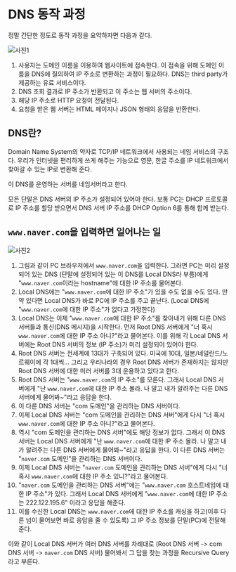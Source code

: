# DNS 동작 과정
정말 간단한 정도로 동작 과정을 요약하자면 다음과 같다.

![사진1](https://github.com/KimYongJ/wanted-pre-onboarding-kyj/assets/106525587/32da1718-766f-433c-9f64-692596780023)

1. 사용자는 도메인 이름을 이용하여 웹사이트에 접속한다. 이 접속을 위해 도메인 이름을 DNS에 질의하여 IP 주소로 변환하는 과정이 필요하다. DNS는 third party가 제공하는 유료 서비스이다.
2. DNS 조회 결과로 IP 주소가 반환되고 이 주소는 웹 서버의 주소이다.
3. 해당 IP 주소로 HTTP 요청이 전달된다.
4. 요청을 받은 웹 서버는 HTML 페이지나 JSON 형태의 응답을 반환한다.

## DNS란?
Domain Name System의 약자로 TCP/IP 네트워크에서 사용되는 네임 서비스의 구조다. 우리가 인터넷을 편리하게 쓰게 해주는 기능으로 영문, 한글 주소를 IP 네트워크에서 찾아갈 수 있는 IP로 변환해 준다.

이 DNS를 운영하는 서버를 네임서버라고 한다.

모든 단말은 DNS 서버의 IP 주소가 설정되어 있어야 한다. 보통 PC는 DHCP 프로토콜로 IP 주소를 할당 받으면서 DNS 서버 IP 주소를 DHCP Option 6를 통해 함께 받는다.

## `www.naver.com`을 입력하면 일어나는 일

![사진2](https://github.com/KimYongJ/wanted-pre-onboarding-kyj/assets/106525587/577cab3f-9f57-4305-93d3-ded59bd47556)

1. 그림과 같이 PC 브라우저에서 `www.naver.com`을 입력한다. 그러면 PC는 미리 설정되어 있는 DNS (단말에 설정되어 있는 이 DNS를 Local DNS라 부름)에게 "`www.naver.com`이라는 hostname"에 대한 IP 주소를 물어본다.
2. Local DNS에는 "`www.naver.com`에 대한 IP 주소"가 있을 수도 없을 수도 있다. 만약 있다면 Local DNS가 바로 PC에 IP 주소를 주고 끝난다. (Local DNS에 "`www.naver.com`에 대한 IP 주소"가 없다고 가정한다)
3. Local DNS는 이제 "`www.naver.com`에 대한 IP 주소"를 찾아내기 위해 다른 DNS 서버들과 통신(DNS 메시지)을 시작한다. 먼저 Root DNS 서버에게 "너 혹시 `www.naver.com`에 대한 IP 주소 아니?"라고 물어본다. 이를 위해 각 Local DNS 서버에는 Root DNS 서버의 정보 (IP 주소)가 미리 설정되어 있어야 한다.
4. Root DNS 서버는 전세계에 13대가 구축되어 있다. 미국에 10대, 일본/네덜란드/노르웨이에 각 1대씩... 그리고 우리나라의 경우 Root DNS 서버가 존재하지는 않지만 Root DNS 서버에 대한 미러 서버를 3대 운용하고 있다고 한다.
5. Root DNS 서버는 "`www.naver.com`의 IP 주소"를 모른다. 그래서 Local DNS 서버에게 "난 `www.naver.com`에 대한 IP 주소 몰라. 나 말고 내가 알려주는 다른 DNS 서버에게 물어봐~"라고 응답을 한다.
6. 이 다른 DNS 서버는 "com 도메인"을 관리하는 DNS 서버이다.
7. 이제 Local DNS 서버는 "com 도메인을 관리하는 DNS 서버"에게 다시 "너 혹시 `www.naver.com`에 대한 IP 주소 아니?"라고 물어본다.
8. 역시 "com 도메인을 관리하는 DNS 서버"에도 해당 정보가 없다. 그래서 이 DNS 서버는 Local DNS 서버에게 "난 `www.naver.com`에 대한 IP 주소 몰라. 나 말고 내가 알려주는 다른 DNS 서버에게 물어봐~"라고 응답을 한다. 이 다른 DNS 서버는 "`naver.com` 도메인"을 관리하는 DNS 서버이다.
9. 이제 Local DNS 서버는 "`naver.com` 도메인을 관리하는 DNS 서버"에게 다시 "너 혹시 `www.naver.com`에 대한 IP 주소 있니?"라고 물어본다.
10. "`naver.com` 도메인을 관리하는 DNS 서버"에는 "`www.naver.com` 호스트네임에 대한 IP 주소"가 있다. 그래서 Local DNS 서버에게 "`www.naver.com`에 대한 IP 주소는 222.122.195.6" 이라고 응답을 해준다.
11. 이를 수신한 Local DNS는 `www.naver.com`에 대한 IP 주소를 캐싱을 하고(이후 다른 넘이 물어보면 바로 응답을 줄 수 있도록) 그 IP 주소 정보를 단말(PC)에 전달해 준다.

이와 같이 Local DNS 서버가 여러 DNS 서버를 차례대로 (Root DNS 서버 -> com DNS 서버 -> `naver.com` DNS 서버) 물어봐서 그 답을 찾는 과정을 Recursive Query라고 부른다.
